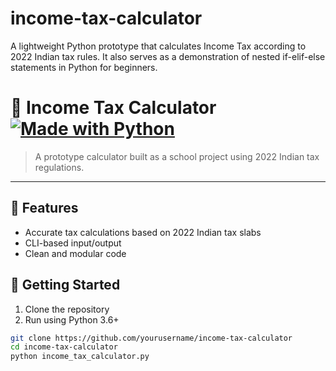 # income-tax-calculator
A lightweight Python prototype that calculates Income Tax according to 2022 Indian tax rules.
It also serves as a demonstration of nested if-elif-else statements in Python for beginners.


# 🧮 Income Tax Calculator [![Made with Python](https://img.shields.io/badge/Python-3.10-blue.svg)]()

> A prototype calculator built as a school project using 2022 Indian tax regulations.

---

## 📂 Features
- Accurate tax calculations based on 2022 Indian tax slabs
- CLI-based input/output
- Clean and modular code

## 🚀 Getting Started
1. Clone the repository
2. Run using Python 3.6+

```bash
git clone https://github.com/yourusername/income-tax-calculator
cd income-tax-calculator
python income_tax_calculator.py
